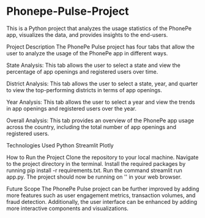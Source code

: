 # Phonepe-Pulse-Project

This is a Python project that analyzes the usage statistics of the PhonePe app, visualizes the data, and provides insights to the end-users.

Project Description
The PhonePe Pulse project has four tabs that allow the user to analyze the usage of the PhonePe app in different ways.

State Analysis: This tab allows the user to select a state and view the percentage of app openings and registered users over time.

District Analysis: This tab allows the user to select a state, year, and quarter to view the top-performing districts in terms of app openings.

Year Analysis: This tab allows the user to select a year and view the trends in app openings and registered users over the year.

Overall Analysis: This tab provides an overview of the PhonePe app usage across the country, including the total number of app openings and registered users.

Technologies Used
Python
Streamlit
Plotly

How to Run the Project
Clone the repository to your local machine.
Navigate to the project directory in the terminal.
Install the required packages by running pip install -r requirements.txt.
Run the command streamlit run app.py.
The project should now be running on '' in your web browser.


Future Scope
The PhonePe Pulse project can be further improved by adding more features such as user engagement metrics, transaction volumes, and fraud detection. Additionally, the user interface can be enhanced by adding more interactive components and visualizations.
